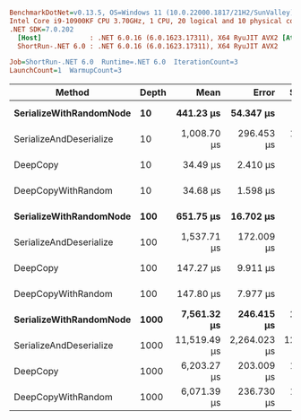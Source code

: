 ``` ini

BenchmarkDotNet=v0.13.5, OS=Windows 11 (10.0.22000.1817/21H2/SunValley)
Intel Core i9-10900KF CPU 3.70GHz, 1 CPU, 20 logical and 10 physical cores
.NET SDK=7.0.202
  [Host]            : .NET 6.0.16 (6.0.1623.17311), X64 RyuJIT AVX2 [AttachedDebugger]
  ShortRun-.NET 6.0 : .NET 6.0.16 (6.0.1623.17311), X64 RyuJIT AVX2

Job=ShortRun-.NET 6.0  Runtime=.NET 6.0  IterationCount=3  
LaunchCount=1  WarmupCount=3  

```
|                  Method | Depth |         Mean |        Error |     StdDev |       Rank |     Gen0 |     Gen1 |     Gen2 |  Allocated |
|------------------------ |------ |-------------:|-------------:|-----------:|-----------:|---------:|---------:|---------:|-----------:|
| **SerializeWithRandomNode** |    **10** |    **441.23 μs** |    **54.347 μs** |   **2.979 μs** |        ******* |   **3.9063** |   **1.9531** |        **-** |   **41.77 KB** |
| SerializeAndDeserialize |    10 |  1,008.70 μs |   296.453 μs |  16.250 μs |      ***** |   7.8125 |   3.9063 |        - |   87.63 KB |
|                DeepCopy |    10 |     34.49 μs |     2.410 μs |   0.132 μs |          * |   1.4648 |        - |        - |   15.21 KB |
|      DeepCopyWithRandom |    10 |     34.68 μs |     1.598 μs |   0.088 μs |          * |   1.4648 |        - |        - |   15.23 KB |
| **SerializeWithRandomNode** |   **100** |    **651.75 μs** |    **16.702 μs** |   **0.915 μs** |       ******** |  **17.5781** |   **8.7891** |        **-** |  **182.24 KB** |
| SerializeAndDeserialize |   100 |  1,537.71 μs |   172.009 μs |   9.428 μs |     ****** |  37.1094 |  17.5781 |        - |  381.88 KB |
|                DeepCopy |   100 |    147.27 μs |     9.911 μs |   0.543 μs |         ** |  12.9395 |   1.4648 |        - |  133.82 KB |
|      DeepCopyWithRandom |   100 |    147.80 μs |     7.977 μs |   0.437 μs |         ** |  12.6953 |   1.4648 |        - |  131.58 KB |
| **SerializeWithRandomNode** |  **1000** |  **7,561.32 μs** |   **246.415 μs** |  **13.507 μs** |  ************* | **109.3750** | **109.3750** | **109.3750** |  **1455.7 KB** |
| SerializeAndDeserialize |  1000 | 11,519.49 μs | 2,264.023 μs | 124.099 μs | ********** | 328.1250 | 203.1250 | 109.3750 | 3278.28 KB |
|                DeepCopy |  1000 |  6,203.27 μs |   203.009 μs |  11.128 μs |   ******** | 125.0000 |  39.0625 |        - | 1284.73 KB |
|      DeepCopyWithRandom |  1000 |  6,071.39 μs |   236.730 μs |  12.976 μs |    ******* | 117.1875 |  39.0625 |        - | 1263.67 KB |
